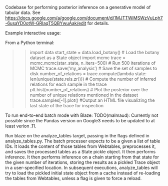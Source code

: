 Codebase for performing posterior inference on a generative model of tabular data.
See https://docs.google.com/a/google.com/document/d/1MJTTWiMSWzVuLph7-6usaYD0otW-GRIaqT5QBYwuAak/edit for details.

Example interactive usage:

From a Python terminal:
>> import data
>> start_state = data.load_botany() # Load the botany dataset as a State object
>> import mcmc
>> trace = mcmc.mcmc(star_state, n_iters=500) # Run 500 iterations of MCMC
>> trace.save(‘my_analysis’) # Save the set of samples to disk
>> number_of_relations = trace.compute(lambda state: len(unique(state.rels.zr)))) # Compute the number of inferred relations for each sample in the trace
>> plt.hist(number_of_relations) # Plot the posterior over the number of unique relations mentioned in the dataset
>> trace.samples[-1].plot() #Output an HTML file visualizing the last state of the trace for inspection


To run end-to-end batch mode with Blaze:
TODO(malmaud): Currently not possible since the Pandas version on Google3 needs to be updated to at least verion .11.

Run blaze on the analyze_tables target, passing in the flags defined in analyze_tables.py.
The batch processer expects to be a given a list of table IDs.
It loads the content of those tables from Webtables, preprocesses it, and saves the processed tables as a State pickle object. It then performs inference.
It then performs inference on a chain starting from that state for the given number of iterations, storing the results as a pickled Trace object in a user-specified location.
 In subsequent executions, analyze_tables will try to load the pickled initial state object from a cache instead of re-loading the tables from Webtables, unless a flag is given to force a reload.



